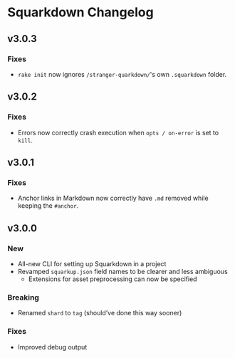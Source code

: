 # Squarkdown Changelog


## v3.0.3

### Fixes
- `rake init` now ignores `/stranger-quarkdown/`'s own `.squarkdown` folder.


## v3.0.2

### Fixes
- Errors now correctly crash execution when `opts / on-error` is set to `kill`.


## v3.0.1

### Fixes
- Anchor links in Markdown now correctly have `.md` removed while keeping the `#anchor`.


## v3.0.0

### New
- All-new CLI for setting up Squarkdown in a project
- Revamped `squarkup.json` field names to be clearer and less ambiguous
  - Extensions for asset preprocessing can now be specified

### Breaking
- Renamed `shard` to `tag` (should’ve done this way sooner)

### Fixes
- Improved debug output
